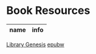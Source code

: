 # Book Resources

name|info
-|-
[Library Genesis](http://gen.lib.rus.ec/)
[epubw](https://epubw.com/)